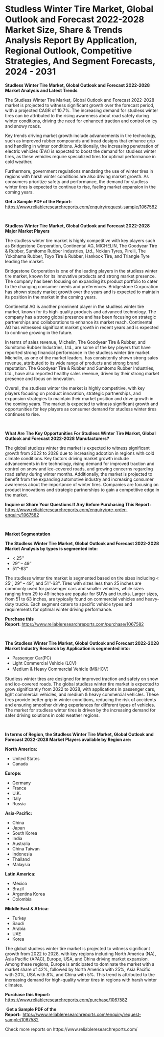 <p><h1>Studless Winter Tire Market, Global Outlook and Forecast 2022-2028 Market Size, Share & Trends Analysis Report By Application, Regional Outlook, Competitive Strategies, And Segment Forecasts, 2024 - 2031</h1></p><p><strong>Studless Winter Tire Market, Global Outlook and Forecast 2022-2028 Market Analysis and Latest Trends</strong></p>
<p><p>The Studless Winter Tire Market, Global Outlook and Forecast 2022-2028 market is projected to witness significant growth over the forecast period, with a projected CAGR of 10.7%. The increasing demand for studless winter tires can be attributed to the rising awareness about road safety during winter conditions, driving the need for enhanced traction and control on icy and snowy roads. </p><p>Key trends driving market growth include advancements in tire technology, such as improved rubber compounds and tread designs that enhance grip and handling in winter conditions. Additionally, the increasing penetration of electric vehicles (EVs) is expected to boost the demand for studless winter tires, as these vehicles require specialized tires for optimal performance in cold weather. </p><p>Furthermore, government regulations mandating the use of winter tires in regions with harsh winter conditions are also driving market growth. As consumers prioritize safety and performance, the demand for studless winter tires is expected to continue to rise, fueling market expansion in the coming years.</p></p>
<p><strong>Get a Sample PDF of the Report:&nbsp;</strong> <a href="https://www.reliableresearchreports.com/enquiry/request-sample/1067582">https://www.reliableresearchreports.com/enquiry/request-sample/1067582</a></p>
<p>&nbsp;</p>
<p><strong>Studless Winter Tire Market, Global Outlook and Forecast 2022-2028 Major Market Players</strong></p>
<p><p>The studless winter tire market is highly competitive with key players such as Bridgestone Corporation, Continental AG, MICHELIN, The Goodyear Tire & Rubber, Sumitomo Rubber Industries, Ltd., Nokian Tyres, Pirelli, The Yokohama Rubber, Toyo Tire & Rubber, Hankook Tire, and Triangle Tyre leading the market.</p><p>Bridgestone Corporation is one of the leading players in the studless winter tire market, known for its innovative products and strong market presence. The company has been focusing on expanding its product portfolio to cater to the changing consumer needs and preferences. Bridgestone Corporation has shown steady market growth over the years and is expected to maintain its position in the market in the coming years.</p><p>Continental AG is another prominent player in the studless winter tire market, known for its high-quality products and advanced technology. The company has a strong global presence and has been focusing on strategic partnerships and collaborations to enhance its market reach. Continental AG has witnessed significant market growth in recent years and is expected to continue growing in the future.</p><p>In terms of sales revenue, Michelin, The Goodyear Tire & Rubber, and Sumitomo Rubber Industries, Ltd., are some of the key players that have reported strong financial performance in the studless winter tire market. Michelin, as one of the market leaders, has consistently shown strong sales revenue, attributed to its wide range of products and strong brand reputation. The Goodyear Tire & Rubber and Sumitomo Rubber Industries, Ltd., have also reported healthy sales revenue, driven by their strong market presence and focus on innovation.</p><p>Overall, the studless winter tire market is highly competitive, with key players focusing on product innovation, strategic partnerships, and expansion strategies to maintain their market position and drive growth in the coming years. The market is expected to witness significant growth and opportunities for key players as consumer demand for studless winter tires continues to rise.</p></p>
<p>&nbsp;</p>
<p><strong>What Are The Key Opportunities For Studless Winter Tire Market, Global Outlook and Forecast 2022-2028 Manufacturers?</strong></p>
<p><p>The global studless winter tire market is expected to witness significant growth from 2022 to 2028 due to increasing adoption in regions with cold climate conditions. Key factors driving market growth include advancements in tire technology, rising demand for improved traction and control on snow and ice-covered roads, and growing concerns regarding road safety during winter months. Additionally, the market is projected to benefit from the expanding automotive industry and increasing consumer awareness about the importance of winter tires. Companies are focusing on product innovations and strategic partnerships to gain a competitive edge in the market.</p></p>
<p><strong>Inquire or Share Your Questions If Any Before Purchasing This Report:</strong> <a href="https://www.reliableresearchreports.com/enquiry/pre-order-enquiry/1067582">https://www.reliableresearchreports.com/enquiry/pre-order-enquiry/1067582</a></p>
<p>&nbsp;</p>
<p><strong>Market Segmentation</strong></p>
<p><strong>The Studless Winter Tire Market, Global Outlook and Forecast 2022-2028 Market Analysis by types is segmented into:</strong></p>
<p><ul><li>< 25’’</li><li>29” – 49”</li><li>51’’-63’’</li></ul></p>
<p><p>The studless winter tire market is segmented based on tire sizes including < 25’’, 29” – 49”, and 51’’-63’’. Tires with sizes less than 25 inches are commonly used for passenger cars and smaller vehicles, while sizes ranging from 29 to 49 inches are popular for SUVs and trucks. Larger sizes, from 51 to 63 inches, are typically found on commercial vehicles and heavy-duty trucks. Each segment caters to specific vehicle types and requirements for optimal winter driving performance.</p></p>
<p><strong>Purchase this Report:&nbsp;</strong><a href="https://www.reliableresearchreports.com/purchase/1067582">https://www.reliableresearchreports.com/purchase/1067582</a></p>
<p>&nbsp;</p>
<p><strong>The Studless Winter Tire Market, Global Outlook and Forecast 2022-2028 Market Industry Research by Application is segmented into:</strong></p>
<p><ul><li>Passenger Car(PC)</li><li>Light Commercial Vehicle (LCV)</li><li>Medium & Heavy Commercial Vehicle (M&HCV）</li></ul></p>
<p><p>Studless winter tires are designed for improved traction and safety on snow and ice-covered roads. The global studless winter tire market is expected to grow significantly from 2022 to 2028, with applications in passenger cars, light commercial vehicles, and medium & heavy commercial vehicles. These tires provide better grip in winter conditions, reducing the risk of accidents and ensuring smoother driving experiences for different types of vehicles. The market for studless winter tires is driven by the increasing demand for safer driving solutions in cold weather regions.</p></p>
<p>&nbsp;</p>
<p><strong>In terms of Region, the Studless Winter Tire Market, Global Outlook and Forecast 2022-2028 Market Players available by Region are:</strong></p>
<p>
    <p> <strong> North America: </strong>
        <ul>
            <li>United States</li>
            <li>Canada</li>
        </ul>
        </p> 
    <p> <strong> Europe: </strong>
        <ul>
            <li>Germany</li>
            <li>France</li>
            <li>U.K.</li>
            <li>Italy</li>
            <li>Russia</li>
        </ul>
        </p> 
    <p> <strong> Asia-Pacific: </strong>
        <ul>
            <li>China</li>
            <li>Japan</li>
            <li>South Korea</li>
            <li>India</li>
            <li>Australia</li>
            <li>China Taiwan</li>
            <li>Indonesia</li>
            <li>Thailand</li>
            <li>Malaysia</li>
        </ul>
        </p> 
    <p> <strong> Latin America: </strong>
        <ul>
            <li>Mexico</li>
            <li>Brazil</li>
            <li>Argentina Korea</li>
            <li>Colombia</li>
        </ul>
        </p> 
    <p> <strong> Middle East & Africa: </strong>
        <ul>
            <li>Turkey</li>
            <li>Saudi</li>
            <li>Arabia</li>
            <li>UAE</li>
            <li>Korea</li>
        </ul>
    </p>
    </p>
<p><p>The global studless winter tire market is projected to witness significant growth from 2022 to 2028, with key regions including North America (NA), Asia Pacific (APAC), Europe, USA, and China driving market expansion. Among these regions, Europe is anticipated to dominate the market with a market share of 42%, followed by North America with 25%, Asia Pacific with 20%, USA with 8%, and China with 5%. This trend is attributed to the increasing demand for high-quality winter tires in regions with harsh winter climates.</p></p>
<p><strong>Purchase this Report: </strong><a href="https://www.reliableresearchreports.com/purchase/1067582">https://www.reliableresearchreports.com/purchase/1067582</a></p>
<p>&nbsp;<strong>Get a Sample PDF of the Report:&nbsp;&nbsp;</strong><a href="https://www.reliableresearchreports.com/enquiry/request-sample/1067582">https://www.reliableresearchreports.com/enquiry/request-sample/1067582</a></p>
<p><strong></strong></p>
<p>Check more reports on https://www.reliableresearchreports.com/</p>